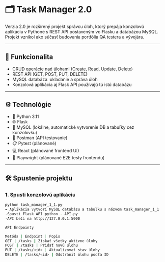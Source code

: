 # 🗂 Task Manager 2.0

Verzia 2.0 je rozšírený projekt správcu úloh, ktorý prepája konzolovú aplikáciu v Pythone s REST API postaveným vo Flasku a databázou MySQL. Projekt vznikol ako súčasť budovania portfólia QA testera a vývojára.

---

## 🚀 Funkcionalita

- CRUD operácie nad úlohami (Create, Read, Update, Delete)
- REST API (GET, POST, PUT, DELETE)
- MySQL databáza: ukladanie a správa úloh
- Konzolová aplikácia aj Flask API používajú tú istú databázu

---

## ⚙️ Technológie

- 🐍 Python 3.11
- 🌐 Flask
- 💾 MySQL (lokálne, automatické vytvorenie DB a tabuľky cez konzolovku)
- 🧪 Postman (API testovanie)
- 📋 Pytest (plánované)
- 💻 React (plánované frontend UI)
- 🧭 Playwright (plánované E2E testy frontendu)

---

## 🛠️ Spustenie projektu

### 1. Spusti konzolovú aplikáciu

```bash
python task_manager_1_1.py
➡️ Aplikácia vytvorí MySQL databázu a tabuľku s názvom task_manager_1_1.
-Spusti Flask API python - API.py
-API beží na http://127.0.0.1:5000

API Endpointy

Metóda | Endpoint | Popis
GET | /tasks | Získať všetky aktívne úlohy
POST | /tasks | Pridať novú úlohu
PUT | /tasks/<id> | Aktualizovať stav úlohy
DELETE | /tasks/<id> | Odstrániť úlohu podľa ID
